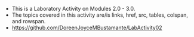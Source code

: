 - This is a Laboratory Activity on Modules 2.0 - 3.0.
- The topics covered in this activity are/is links, href, src, tables, colspan, and rowspan.
- https://github.com/DoreenJoyceMBustamante/LabActivity02
